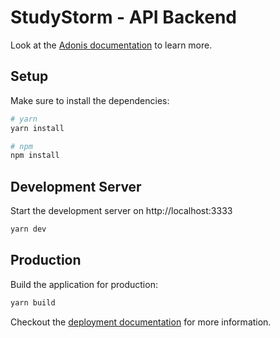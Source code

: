 # StudyStorm - API Backend

Look at the [Adonis documentation](https://docs.adonisjs.com/) to learn more.

## Setup

Make sure to install the dependencies:

```bash
# yarn
yarn install

# npm
npm install
```

## Development Server

Start the development server on http://localhost:3333

```bash
yarn dev
```

## Production

Build the application for production:

```bash
yarn build
```

Checkout the [deployment documentation](https://docs.adonisjs.com/guides/deployment) for more information.
